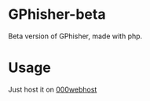 # GPhisher-beta
Beta version of GPhisher, made with php.


# Usage
Just host it on <a href="https://000webhost.com/" target="_blank">000webhost</a>
